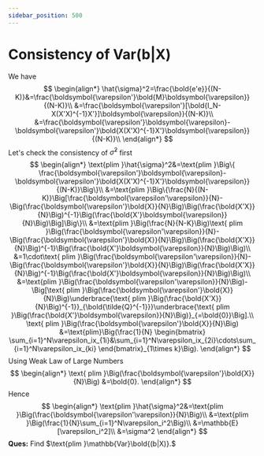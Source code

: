 ```yaml
---
sidebar_position: 500
---
```

# Consistency of Var(b|X)

We have
$$
\begin{align*}
    \hat{\sigma}^2=\frac{\bold{e'e}}{(N-K)}&=\frac{\boldsymbol{\varepsilon'}\bold{M}\boldsymbol{\varepsilon}}{(N-K)}\\
    &=\frac{\boldsymbol{\varepsilon'}[\bold{I_N-X(X'X)^{-1}X'}]\boldsymbol{\varepsilon}}{(N-K)}\\
    &=\frac{\boldsymbol{\varepsilon'}\boldsymbol{\varepsilon}-\boldsymbol{\varepsilon'}\bold{X(X'X)^{-1}X'}\boldsymbol{\varepsilon}}{(N-K)}\\
\end{align*}
$$
Let's check the consistency of $\hat{\sigma}^2$ first
$$
\begin{align*}
    \text{plim }\hat{\sigma}^2&=\text{plim }\Big\{ \frac{\boldsymbol{\varepsilon'}\boldsymbol{\varepsilon}-\boldsymbol{\varepsilon'}\bold{X(X'X)^{-1}X'}\boldsymbol{\varepsilon}}{(N-K)}\Big\}\\
    &=\text{plim }\Big\{\frac{N}{(N-K)}\Big[\frac{\boldsymbol{\varepsilon'\varepsilon}}{N}-\Big(\frac{\boldsymbol{\varepsilon'}\bold{X}}{N}\Big)\Big(\frac{\bold{X'X}}{N}\Big)^{-1}\Big(\frac{\bold{X'}\boldsymbol{\varepsilon}}{N}\Big)\Big]\Big\}\\
    &=\text{plim }\Big(\frac{N}{N-K}\Big)\text{ plim }\Big(\frac{\boldsymbol{\varepsilon'\varepsilon}}{N}-\Big(\frac{\boldsymbol{\varepsilon'}\bold{X}}{N}\Big)\Big(\frac{\bold{X'X}}{N}\Big)^{-1}\Big(\frac{\bold{X'}\boldsymbol{\varepsilon}}{N}\Big)\Big)\\
    &=1\cdot\text{ plim }\Big(\frac{\boldsymbol{\varepsilon'\varepsilon}}{N}-\Big(\frac{\boldsymbol{\varepsilon'}\bold{X}}{N}\Big)\Big(\frac{\bold{X'X}}{N}\Big)^{-1}\Big(\frac{\bold{X'}\boldsymbol{\varepsilon}}{N}\Big)\Big)\\
    &=\text{plim }\Big(\frac{\boldsymbol{\varepsilon'\varepsilon}}{N}\Big)-\Big[\text{ plim }\Big(\frac{\boldsymbol{\varepsilon'}\bold{X}}{N}\Big)\underbrace{\text{ plim }\Big(\frac{\bold{X'X}}{N}\Big)^{-1}}_{\bold{\tilde{Q}^{-1}}}\underbrace{\text{ plim }\Big(\frac{\bold{X'}\boldsymbol{\varepsilon}}{N}\Big)}_{=\bold{0}}\Big].\\
    \text{ plim }\Big(\frac{\boldsymbol{\varepsilon'}\bold{X}}{N}\Big)
    &=\text{plim}\Big(\frac{1}{N}
    \begin{bmatrix}
        \sum_{i=1}^N\varepsilon_ix_{1i}&\sum_{i=1}^N\varepsilon_ix_{2i}\cdots\sum_{i=1}^N\varepsilon_ix_{ki}
    \end{bmatrix}_{1\times k}\Big).
\end{align*}
$$
Using Weak Law of Large Numbers
$$
\begin{align*}
    \text{ plim }\Big(\frac{\boldsymbol{\varepsilon'}\bold{X}}{N}\Big)
    &=\bold{0}.
\end{align*}
$$
Hence
$$
\begin{align*}
    \text{plim }\hat{\sigma}^2&=\text{plim }\Big(\frac{\boldsymbol{\varepsilon'\varepsilon}}{N}\Big)\\
    &=\text{plim }\Big(\frac{1}{N}\sum_{i=1}^N\varepsilon_i^2\Big)\\
    &=\mathbb{E}[\varepsilon_i^2]\\
    &=\sigma^2
\end{align*}
$$
**Ques:** Find $\text{plim }\mathbb{Var}\bold{(b|X)}.$